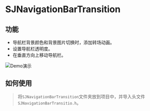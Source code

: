 

# SJNavigationBarTransition

## 功能

- 导航栏背景颜色和背景图片切换时，添加转场动画。
- 设置导航栏透明度。
- 在垂直方向上移动导航栏。

![Demo演示](https://github.com/zhangshijian/SJNavigationBarTransition/tree/master/GIF/Demo.gif)

## 如何使用

> 将`SJNavigationBarTransition`文件夹放到项目中，并导入头文件`SJNavigationBarTransitio.h`。

